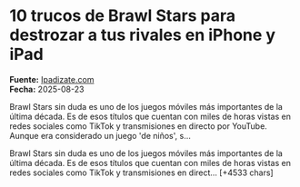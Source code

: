 # 10 trucos de Brawl Stars para destrozar a tus rivales en iPhone y iPad

**Fuente:** [Ipadizate.com](https://ipadizate.com/juegos/10-trucos-de-brawl-stars-para-destrozar-a-tus-rivales-en-iphone-y-ipad)  
**Fecha:** 2025-08-23

Brawl Stars sin duda es uno de los juegos móviles más importantes de la última década. Es de esos títulos que cuentan con miles de horas vistas en redes sociales como TikTok y transmisiones en directo por YouTube. Aunque era considerado un juego 'de niños', s…

Brawl Stars sin duda es uno de los juegos móviles más importantes de la última década. Es de esos títulos que cuentan con miles de horas vistas en redes sociales como TikTok y transmisiones en direct… [+4533 chars]
